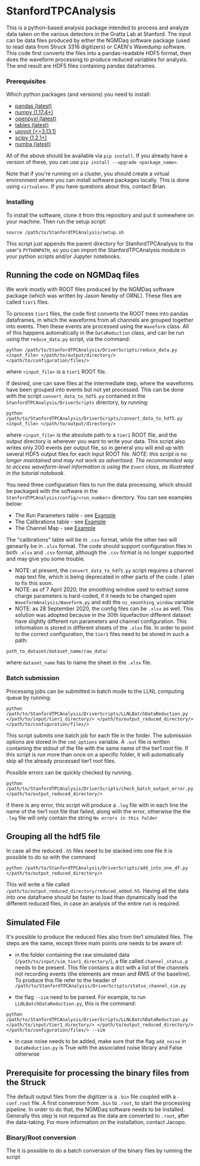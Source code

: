 # StanfordTPCAnalysis

This is a python-based analysis package intended to process and
analyze data taken on the various detectors in the Gratta Lab at
Stanford. The input can be data files produced by either the NGMDaq
software package (used to read data from Struck 3316 digitizers)
or CAEN's Wavedump software. This code first converts the files into
a pandas-readable HDF5 format, then does the waveform processing to
produce reduced variables for analysis. The end result are HDF5 files
containing pandas dataframes.

### Prerequisites

Which python packages (and versions) you need to install:

* [pandas (latest)](https://pandas.pydata.org/docs/)
* [numpy (1.17.4+)](https://numpy.org/)
* [openpyxl (latest)](https://openpyxl.readthedocs.io/en/stable/)
* [tables (latest)](https://www.pytables.org/index.html)
* [uproot (\<=3.13.1)](https://github.com/scikit-hep/uproot)
* [scipy (1.2.1+)](https://www.scipy.org/install.html)
* [numba (latest)](http://numba.pydata.org/)

All of the above should be available via `pip install`. If you already have a
version of these, you can use `pip install --upgrade <package_name>`.

Note that if you're running on a cluster, you should create a virtual environment
where you can install software packages locally. This is done using `virtualenv`. If you
have questions about this, contact Brian.

### Installing

To install the software, clone it from this repository and put it somewhere on your machine.
Then run the setup script:
```
source /path/to/StanfordTPCAnalysis/setup.sh
```
This script just appends the parent directory for StanfordTPCAnalysis to the user's `PYTHONPATH`, so
you can import the StanfordTPCAnalysis module in your python scripts and/or Jupyter notebooks.


## Running the code on NGMDaq files

We work mostly with ROOT files produced by the NGMDaq software package (which was written
by Jason Newby of ORNL). These files are called `tier1` files.

To process `tier1` files, the code first converts the ROOT trees into pandas dataframes,
in which the waveforms from all channels are grouped together into events. Then these events are
processed using the `Waveform` class. All of this happens automatically in the `DataReduction` class,
and can be run using the `reduce_data.py` script, via the command:
```
python /path/to/StanfordTPCAnalysis/DriverScripts/reduce_data.py <input_file> </path/to/output/directory/> </path/to/configuration/files/>
```
where `<input_file>` is a `tier1` ROOT file.


If desired, one can save files at the intermediate step, where the waveforms have been grouped into events
but not yet processed. This can be done
with the script `convert_data_to_hdf5.py` contained in the `StanfordTPCAnalysis/DriverScripts` directory,
by running:
```
python /path/to/StanfordTPCAnalysis/DriverScripts/convert_data_to_hdf5.py <input_file> </path/to/output/directory/>
```
where `<input_file>` is the absolute path to a `tier1` ROOT file, and the output directory is wherever
you want to write your data. This script also writes only 200 events per output file, so in general
you will end up with several HDF5 output files for each input ROOT file. *NOTE: this script is no longer maintained
and may not work as advertised. The recommended way to access waveform-level information is using the `Event` class,
as illustrated in the tutorial notebook.*

You need three configuration files to run the data processing, which should be packaged with the software
in the `StanfordTPCAnalysis/config/<run_number>` directory. You can see examples below:

* The Run Parameters table - see [Example](https://docs.google.com/spreadsheets/d/1_a5np_45Q3RD28KyxvfwPUAgzYLbc04wWJq26Fh22G4/edit?usp=sharing)
* The Calibrations table - see [Example](https://docs.google.com/spreadsheets/d/1rXRXEe0IBWPgIpwmnd8P4OAsJjiRXsxcnnTBvuM9l0Q/edit?usp=sharing)
* The Channel Map - see [Example](https://docs.google.com/spreadsheets/d/1kfQ1g7JiRv8LEUFZ-IhzWiNHxBoyt0SbndU7X9NW9io/edit?usp=sharing)

The "calibrations" table will be in `.csv` format, while the other two will genearlly be in `.xlsx` format. 
The code should support configuration files in both `.xlsx` and `.csv` format, although the `.csv` format is no
longer supported and may give you some trouble. 


* NOTE: at present, the `convert_data_to_hdf5.py` script requires a channel map text file, which is
being deprecated in other parts of the code. I plan to fix this soon.
* NOTE: as of 7 April 2020, the smoothing window used to extract some charge parameters is hard-coded,
if it needs to be changed open  `WaveformAnalysis/Waveform.py` and edit the `ns_smoothing_window` variable
* NOTE: as 28 September 2020, the config files can be `.xlsx` as well. This solution was adopted because in the 30th liquefaction different dataset have slightly different run parameters and channel configuration. This information is stored in different sheets of the `.xlsx` file. In order to point to the correct configuration, the `tier1` files need to be stored in such a path:
```
path_to_dataset/dataset_name/raw_data/
```
where `dataset_name` has to name the sheet in the `.xlsx` file.


### Batch submission
Processing jobs can be submitted in batch mode to the LLNL computing queue by running:
```
python /path/to/StanfordTPCAnalysis/DriverScripts/LLNLBatchDataReduction.py </path/to/input/tier1_directory/> </path/to/output_reduced_directory/> </path/to/configuration/files/>
```
This script submits one batch job for each file in the folder. The submission options are stored in the `cmd_options` variable. A `.out`
file is written containing the stdout of the file with the same name of the tier1 root file. If this script is run more than once on
a specific folder, it will automatically skip all the already processed tier1 root files.

Possible errors can be quickly checked by running.
```
python /path/to/StanfordTPCAnalysis/DriverScripts/check_batch_output_error.py </path/to/output_reduced_directory/>
```
if there is any error, this script will produce a `.log` file with in each line the name of the tier1 root file that failed,
along with the error, otherwise the the `.log` file will only contain the string `No errors in this folder`

## Grouping all the hdf5 file

In case all the reduced `.h5` files need to be stacked into one file it is possible to do so with the command
```
python /path/to/StanfordTPCAnalysis/DriverScripts/add_into_one_df.py </path/to/output_reduced_directory/>
```
This will write a file called `/path/to/output_reduced_directory/reduced_added.h5`. Having all the data into one dataframe should be faster to load
than dynamically load the different reduced files, in case an analysis of the entire run is required.

## Simulated File
It's possible to produce the reduced files also from tier1 simulated files. The steps are the same, except three main points one needs to be aware of:
* in the folder containing the raw simulated data (```/path/to/input/sim_tier1_directory/```), a file called ```channel_status.p``` needs to be present.
This file contains a dict with a list of the channels not recording events (the elements are mean and RMS of the baseline). To produce this file refer to
the header of ```/path/to/StanfordTPCAnalysis/DriverScripts/status_channel_sim.py```

* the flag ```--sim``` need to be parsed. For example, to run ```LLNLBatchDataReduction.py```, this is the command:
```
python /path/to/StanfordTPCAnalysis/DriverScripts/LLNLBatchDataReduction.py </path/to/input/tier1_directory/> </path/to/output_reduced_directory/> </path/to/configuration/files/> --sim
``` 
* in case noise needs to be added, make sure that the flag ```add_noise``` in ```DataReduction.py``` is True with the associated noise library and False otherwise

## Prerequisite for processing the binary files from the Struck

The default output files from the digitizer is a `.bin` file coupled with a `-conf.root` file. A first conversion from `.bin` to `.root`, to start the processing pipeline. In order to do that, the NGMDaq software needs to be installed. Generally this step is not required as the data are converted to `.root`, after the data-taking. For more information on the installation, contact Jacopo.

### Binary/Root conversion

The it is possible to do a batch conversion of the binary files by running the script 
```

